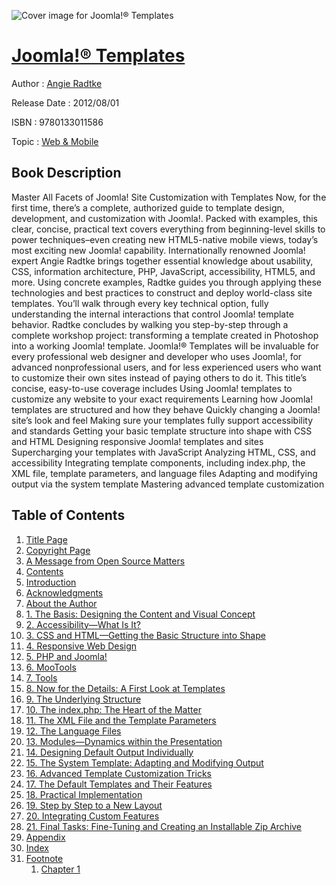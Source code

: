 ![Cover image for Joomla!® Templates](https://imgdetail.ebookreading.net/cover/cover/web_mobile/EB9780133011586.jpg)

[Joomla!® Templates](https://ebookreading.net/view/book/Joomla%21%C2%AE+Templates-EB9780133011586_1.html "Joomla!® Templates")
====================================================================================================================

Author : [Angie Radtke](https://ebookreading.net/search/author/Angie+Radtke)

Release Date : 2012/08/01

ISBN : 9780133011586

Topic : [Web & Mobile](https://ebookreading.net/search/category/web-mobile)

Book Description
-----------------

Master All Facets of Joomla! Site Customization with Templates
Now, for the first time, there’s a complete, authorized guide to template design, development, and customization with Joomla!. Packed with examples, this clear, concise, practical text covers everything from beginning-level skills to power techniques–even creating new HTML5-native mobile views, today’s most exciting new Joomla! capability.
Internationally renowned Joomla! expert Angie Radtke brings together essential knowledge about usability, CSS, information architecture, PHP, JavaScript, accessibility, HTML5, and more. Using concrete examples, Radtke guides you through applying these technologies and best practices to construct and deploy world-class site templates. You’ll walk through every key technical option, fully understanding the internal interactions that control Joomla! template behavior. Radtke concludes by walking you step-by-step through a complete workshop project: transforming a template created in Photoshop into a working Joomla! template.
Joomla!® Templates will be invaluable for every professional web designer and developer who uses Joomla!, for advanced nonprofessional users, and for less experienced users who want to customize their own sites instead of paying others to do it. This title’s concise, easy-to-use coverage includes
Using Joomla! templates to customize any website to your exact requirements
Learning how Joomla! templates are structured and how they behave
Quickly changing a Joomla! site’s look and feel
Making sure your templates fully support accessibility and standards
Getting your basic template structure into shape with CSS and HTML
Designing responsive Joomla! templates and sites
Supercharging your templates with JavaScript
Analyzing HTML, CSS, and accessibility
Integrating template components, including index.php, the XML file, template parameters, and language files
Adapting and modifying output via the system template
Mastering advanced template customization
              
Table of Contents
-----------------

1. [Title Page](https://ebookreading.net/view/book/Joomla%21%C2%AE+Templates-EB9780133011586_3.html)
1. [Copyright Page](https://ebookreading.net/view/book/Joomla%21%C2%AE+Templates-EB9780133011586_0.html)
1. [A Message from Open Source Matters](https://ebookreading.net/view/book/Joomla%21%C2%AE+Templates-EB9780133011586_6.html)
1. [Contents](https://ebookreading.net/view/book/Joomla%21%C2%AE+Templates-EB9780133011586_7.html)
1. [Introduction](https://ebookreading.net/view/book/Joomla%21%C2%AE+Templates-EB9780133011586_0.html)
1. [Acknowledgments](https://ebookreading.net/view/book/Joomla%21%C2%AE+Templates-EB9780133011586_8.html)
1. [About the Author](https://ebookreading.net/view/book/Joomla%21%C2%AE+Templates-EB9780133011586_9.html)
1. [1. The Basis: Designing the Content and Visual Concept](https://ebookreading.net/view/book/Joomla%21%C2%AE+Templates-EB9780133011586_10.html)
1. [2. Accessibility—What Is It?](https://ebookreading.net/view/book/Joomla%21%C2%AE+Templates-EB9780133011586_12.html)
1. [3. CSS and HTML—Getting the Basic Structure into Shape](https://ebookreading.net/view/book/Joomla%21%C2%AE+Templates-EB9780133011586_0.html)
1. [4. Responsive Web Design](https://ebookreading.net/view/book/Joomla%21%C2%AE+Templates-EB9780133011586_13.html)
1. [5. PHP and Joomla!](https://ebookreading.net/view/book/Joomla%21%C2%AE+Templates-EB9780133011586_15.html)
1. [6. MooTools](https://ebookreading.net/view/book/Joomla%21%C2%AE+Templates-EB9780133011586_16.html)
1. [7. Tools](https://ebookreading.net/view/book/Joomla%21%C2%AE+Templates-EB9780133011586_17.html)
1. [8. Now for the Details: A First Look at Templates](https://ebookreading.net/view/book/Joomla%21%C2%AE+Templates-EB9780133011586_0.html)
1. [9. The Underlying Structure](https://ebookreading.net/view/book/Joomla%21%C2%AE+Templates-EB9780133011586_18.html)
1. [10. The index.php: The Heart of the Matter](https://ebookreading.net/view/book/Joomla%21%C2%AE+Templates-EB9780133011586_19.html)
1. [11. The XML File and the Template Parameters](https://ebookreading.net/view/book/Joomla%21%C2%AE+Templates-EB9780133011586_20.html)
1. [12. The Language Files](https://ebookreading.net/view/book/Joomla%21%C2%AE+Templates-EB9780133011586_21.html)
1. [13. Modules—Dynamics within the Presentation](https://ebookreading.net/view/book/Joomla%21%C2%AE+Templates-EB9780133011586_22.html)
1. [14. Designing Default Output Individually](https://ebookreading.net/view/book/Joomla%21%C2%AE+Templates-EB9780133011586_23.html)
1. [15. The System Template: Adapting and Modifying Output](https://ebookreading.net/view/book/Joomla%21%C2%AE+Templates-EB9780133011586_25.html)
1. [16. Advanced Template Customization Tricks](https://ebookreading.net/view/book/Joomla%21%C2%AE+Templates-EB9780133011586_26.html)
1. [17. The Default Templates and Their Features](https://ebookreading.net/view/book/Joomla%21%C2%AE+Templates-EB9780133011586_0.html)
1. [18. Practical Implementation](https://ebookreading.net/view/book/Joomla%21%C2%AE+Templates-EB9780133011586_27.html)
1. [19. Step by Step to a New Layout](https://ebookreading.net/view/book/Joomla%21%C2%AE+Templates-EB9780133011586_28.html)
1. [20. Integrating Custom Features](https://ebookreading.net/view/book/Joomla%21%C2%AE+Templates-EB9780133011586_30.html)
1. [21. Final Tasks: Fine-Tuning and Creating an Installable Zip Archive](https://ebookreading.net/view/book/Joomla%21%C2%AE+Templates-EB9780133011586_31.html)
1. [Appendix](https://ebookreading.net/view/book/Joomla%21%C2%AE+Templates-EB9780133011586_0.html)
1. [Index](https://ebookreading.net/view/book/Joomla%21%C2%AE+Templates-EB9780133011586_32.html)
1. [Footnote](https://ebookreading.net/view/book/Joomla%21%C2%AE+Templates-EB9780133011586_37.html)
    1. [Chapter 1](https://ebookreading.net/view/book/Joomla%21%C2%AE+Templates-EB9780133011586_37.html#footnote01)
